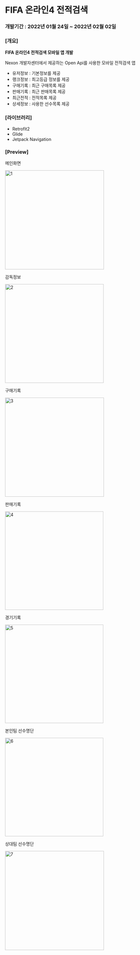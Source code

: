# FIFA 온라인4 전적검색
### 개발기간 : 2022년 01월 24일 ~ 2022년 02월 02일

### [개요]

**FIFA 온라인4 전적검색 모바일 앱 개발**

Nexon 개발자센터에서 제공하는 Open Api를 사용한 모바일 전적검색 앱

* 유저정보 : 기본정보를 제공
* 랭크정보 : 최고등급 정보를 제공
* 구매기록 : 최근 구매목록 제공
* 판매기록 : 최근 판매목록 제공
* 최근전적 : 전적목록 제공
* 상세정보 : 사용한 선수목록 제공

### [라이브러리]
* Retrofit2
* Glide
* Jetpack Navigation

### [Preview]

메인화면

<img width="324" alt="1" src="https://user-images.githubusercontent.com/72050086/152143245-543dfef1-2f2e-4c1b-90ad-e314a622bb24.png">

감독정보

<img width="323" alt="2" src="https://user-images.githubusercontent.com/72050086/152143246-7235f00e-bb87-401a-98ef-bc2705686601.png">

구매기록

<img width="324" alt="3" src="https://user-images.githubusercontent.com/72050086/152143228-d59bcea6-615a-43bb-857c-39624fe7f654.png">

판매기록

<img width="322" alt="4" src="https://user-images.githubusercontent.com/72050086/152143235-dc6b807d-9e31-4f8d-9125-1b346934aefa.png">

경기기록

<img width="322" alt="5" src="https://user-images.githubusercontent.com/72050086/152143651-e91de673-d2f9-4cef-b9cf-cea60c9627b9.png">

본인팀 선수명단

<img width="322" alt="6" src="https://user-images.githubusercontent.com/72050086/152143666-b332d292-a981-4475-bae3-8ede7dd1c210.png">

상대팀 선수명단

<img width="324" alt="7" src="https://user-images.githubusercontent.com/72050086/152143673-e983d1aa-13db-4548-924e-c36e2c87e751.png">
